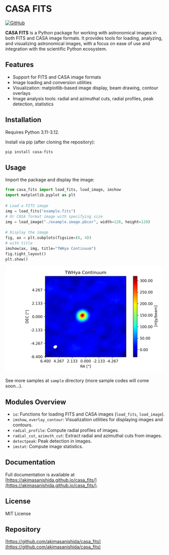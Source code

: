# CASA FITS

<a href='https://akimasanishida.github.io/casa_fits/' target="_blank"><img alt='GitHub' src='https://img.shields.io/badge/Documentation-100000?style=flat&logo=GitHub&logoColor=white&labelColor=333333&color=007ec6'/></a>

**CASA FITS** is a Python package for working with astronomical images in both FITS and CASA image formats. It provides tools for loading, analyzing, and visualizing astronomical images, with a focus on ease of use and integration with the scientific Python ecosystem.

## Features

- Support for FITS and CASA image formats
- Image loading and conversion utilities
- Visualization: matplotlib-based image display, beam drawing, contour overlays
- Image analysis tools: radial and azimuthal cuts, radial profiles, peak detection, statistics

## Installation

Requires Python 3.11-3.12.

Install via pip (after cloning the repository):

```bash
pip install casa-fits
```

## Usage

Import the package and display the image:

```python
from casa_fits import load_fits, load_image, imshow
import matplotlib.pyplot as plt

# Load a FITS image
img = load_fits("example.fits")
# Or CASA format image with specifying size
img = load_image("./example.image.pbcor", width=128, height=128)

# Display the image
fig, ax = plt.subplots(figsize=(6, 4))
# with title
imshow(ax, img, title="TWHya Continuum")
fig.tight_layout()
plt.show()
```

![example image of imshow](https://raw.githubusercontent.com/akimasanishida/casa_fits/refs/heads/main/sample/0_imshow.png)

See more samples at `sample` directory (more sample codes will come soon...).

## Modules Overview

- `io`: Functions for loading FITS and CASA images (`load_fits`, `load_image`).
- `imshow`, `overlay_contour`: Visualization utilities for displaying images and contours.
- `radial_profile`: Compute radial profiles of images.
- `radial_cut`, `azimuth_cut`: Extract radial and azimuthal cuts from images.
- `detectpeak`: Peak detection in images.
- `imstat`: Compute image statistics.

## Documentation

Full documentation is available at [https://akimasanishida.github.io/casa_fits/](https://akimasanishida.github.io/casa_fits/).

## License

MIT License

## Repository

[https://github.com/akimasanishida/casa_fits](https://github.com/akimasanishida/casa_fits)
